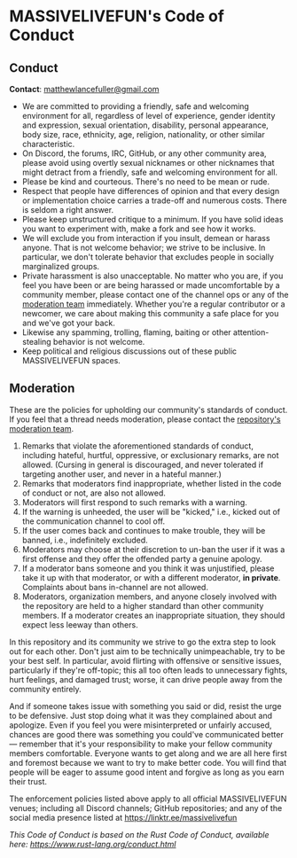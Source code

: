# MASSIVELIVEFUN's Code of Conduct

## Conduct

**Contact**: [matthewlancefuller@gmail.com](mailto:matthewlancefuller@gmail.com)

* We are committed to providing a friendly, safe and welcoming environment for all, regardless of level of experience, gender identity and expression, sexual orientation, disability, personal appearance, body size, race, ethnicity, age, religion, nationality, or other similar characteristic.
* On Discord, the forums, IRC, GitHub, or any other community area, please avoid using overtly sexual nicknames or other nicknames that might detract from a friendly, safe and welcoming environment for all.
* Please be kind and courteous. There's no need to be mean or rude.
* Respect that people have differences of opinion and that every design or implementation choice carries a trade-off and numerous costs. There is seldom a right answer.
* Please keep unstructured critique to a minimum. If you have solid ideas you want to experiment with, make a fork and see how it works.
* We will exclude you from interaction if you insult, demean or harass anyone. That is not welcome behavior; we strive to be inclusive. In particular, we don't tolerate behavior that excludes people in socially marginalized groups.
* Private harassment is also unacceptable. No matter who you are, if you feel you have been or are being harassed or made uncomfortable by a community member, please contact one of the channel ops or any of the [moderation team][mod_team] immediately. Whether you're a regular contributor or a newcomer, we care about making this community a safe place for you and we've got your back.
* Likewise any spamming, trolling, flaming, baiting or other attention-stealing behavior is not welcome.
* Keep political and religious discussions out of these public MASSIVELIVEFUN spaces.

## Moderation

These are the policies for upholding our community's standards of conduct. If you feel that a thread needs moderation, please contact the [repository's moderation team][mod_team].

1. Remarks that violate the aforementioned standards of conduct, including hateful, hurtful, oppressive, or exclusionary remarks, are not allowed. (Cursing in general is discouraged, and never tolerated if targeting another user, and never in a hateful manner.)
2. Remarks that moderators find inappropriate, whether listed in the code of conduct or not, are also not allowed.
3. Moderators will first respond to such remarks with a warning.
4. If the warning is unheeded, the user will be "kicked," i.e., kicked out of the communication channel to cool off.
5. If the user comes back and continues to make trouble, they will be banned, i.e., indefinitely excluded.
6. Moderators may choose at their discretion to un-ban the user if it was a first offense and they offer the offended party a genuine apology.
7. If a moderator bans someone and you think it was unjustified, please take it up with that moderator, or with a different moderator, **in private**. Complaints about bans in-channel are not allowed.
8. Moderators, organization members, and anyone closely involved with the repository are held to a higher standard than other community members. If a moderator creates an inappropriate situation, they should expect less leeway than others.

In this repository and its community we strive to go the extra step to look out for each other. Don't just aim to be technically unimpeachable, try to be your best self. In particular, avoid flirting with offensive or sensitive issues, particularly if they're off-topic; this all too often leads to unnecessary fights, hurt feelings, and damaged trust; worse, it can drive people away from the community entirely.

And if someone takes issue with something you said or did, resist the urge to be defensive. Just stop doing what it was they complained about and apologize. Even if you feel you were misinterpreted or unfairly accused, chances are good there was something you could've communicated better — remember that it's your responsibility to make your fellow community members comfortable. Everyone wants to get along and we are all here first and foremost because we want to try to make better code. You will find that people will be eager to assume good intent and forgive as long as you earn their trust.

The enforcement policies listed above apply to all official MASSIVELIVEFUN venues; including all Discord channels; GitHub repositories; and any of the social media presence listed at https://linktr.ee/massivelivefun

_This Code of Conduct is based on the Rust Code of Conduct, available here: https://www.rust-lang.org/conduct.html_

[mod_team]: https://github.com/massivelivefun
